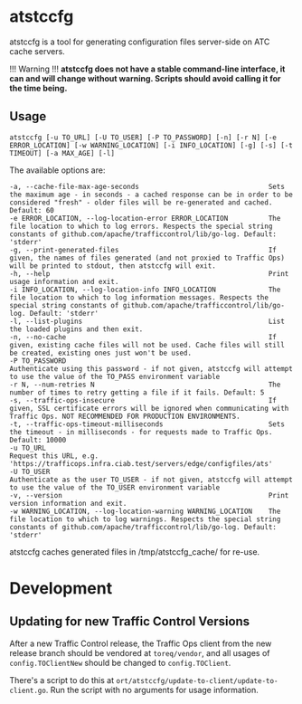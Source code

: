 <!--
    Licensed to the Apache Software Foundation (ASF) under one
    or more contributor license agreements.  See the NOTICE file
    distributed with this work for additional information
    regarding copyright ownership.  The ASF licenses this file
    to you under the Apache License, Version 2.0 (the
    "License"); you may not use this file except in compliance
    with the License.  You may obtain a copy of the License at

      http://www.apache.org/licenses/LICENSE-2.0

    Unless required by applicable law or agreed to in writing,
    software distributed under the License is distributed on an
    "AS IS" BASIS, WITHOUT WARRANTIES OR CONDITIONS OF ANY
    KIND, either express or implied.  See the License for the
    specific language governing permissions and limitations
    under the License.
-->
# atstccfg
atstccfg is a tool for generating configuration files server-side on ATC cache servers.

!!! Warning !!!
    <strong>atstccfg does not have a stable command-line interface, it can and will change without warning. Scripts should avoid calling it for the time being.</strong>

## Usage
```
atstccfg [-u TO_URL] [-U TO_USER] [-P TO_PASSWORD] [-n] [-r N] [-e ERROR_LOCATION] [-w WARNING_LOCATION] [-i INFO_LOCATION] [-g] [-s] [-t TIMEOUT] [-a MAX_AGE] [-l]
```
The available options are:
```
-a, --cache-file-max-age-seconds                                Sets the maximum age - in seconds - a cached response can be in order to be considered "fresh" - older files will be re-generated and cached. Default: 60
-e ERROR_LOCATION, --log-location-error ERROR_LOCATION          The file location to which to log errors. Respects the special string constants of github.com/apache/trafficcontrol/lib/go-log. Default: 'stderr'
-g, --print-generated-files                                     If given, the names of files generated (and not proxied to Traffic Ops) will be printed to stdout, then atstccfg will exit.
-h, --help                                                      Print usage information and exit.
-i INFO_LOCATION, --log-location-info INFO_LOCATION             The file location to which to log information messages. Respects the special string constants of github.com/apache/trafficcontrol/lib/go-log. Default: 'stderr'
-l, --list-plugins                                              List the loaded plugins and then exit.
-n, --no-cache                                                  If given, existing cache files will not be used. Cache files will still be created, existing ones just won't be used.
-P TO_PASSWORD                                                  Authenticate using this password - if not given, atstccfg will attempt to use the value of the TO_PASS environment variable
-r N, --num-retries N                                           The number of times to retry getting a file if it fails. Default: 5
-s, --traffic-ops-insecure                                      If given, SSL certificate errors will be ignored when communicating with Traffic Ops. NOT RECOMMENDED FOR PRODUCTION ENVIRONMENTS.
-t, --traffic-ops-timeout-milliseconds                          Sets the timeout - in milliseconds - for requests made to Traffic Ops. Default: 10000
-u TO_URL                                                       Request this URL, e.g. 'https://trafficops.infra.ciab.test/servers/edge/configfiles/ats'
-U TO_USER                                                      Authenticate as the user TO_USER - if not given, atstccfg will attempt to use the value of the TO_USER environment variable
-v, --version                                                   Print version information and exit.
-w WARNING_LOCATION, --log-location-warning WARNING_LOCATION    The file location to which to log warnings. Respects the special string constants of github.com/apache/trafficcontrol/lib/go-log. Default: 'stderr'
```
atstccfg caches generated files in /tmp/atstccfg_cache/ for re-use.

# Development

## Updating for new Traffic Control Versions

After a new Traffic Control release, the Traffic Ops client from the new release branch should be vendored at `toreq/vendor`, and all usages of `config.TOClientNew` should be changed to `config.TOClient`.

There's a script to do this at `ort/atstccfg/update-to-client/update-to-client.go`. Run the script with no arguments for usage information.

